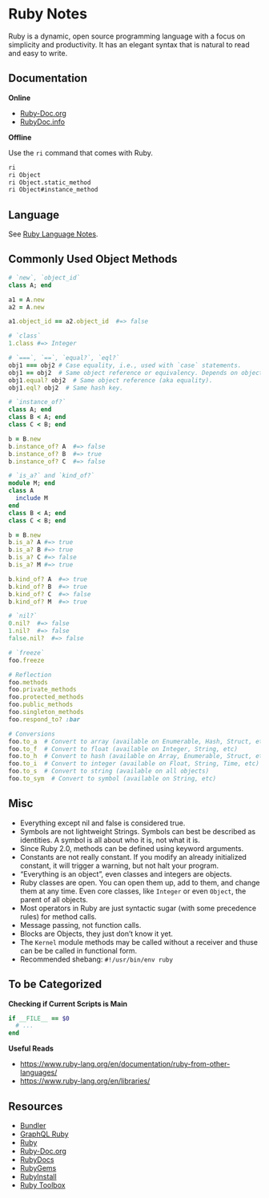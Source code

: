 # Ruby Notes

Ruby is a dynamic, open source programming language with a focus on simplicity and productivity. It has an elegant syntax that is natural to read and easy to write.


## Documentation

**Online**

- [Ruby-Doc.org](https://ruby-doc.org/)
- [RubyDoc.info](https://rubydoc.info/)

**Offline**

Use the `ri` command that comes with Ruby.

```sh
ri
ri Object
ri Object.static_method
ri Object#instance_method
```


## Language

See [Ruby Language Notes](./ruby_language-notes.md).


## Commonly Used Object Methods

```ruby
# `new`, `object_id`
class A; end

a1 = A.new
a2 = A.new

a1.object_id == a2.object_id  #=> false

# `class`
1.class #=> Integer

# `===`, `==`, `equal?`, `eql?`
obj1 === obj2 # Case equality, i.e., used with `case` statements.
obj1 == obj2  # Same object reference or equivalency. Depends on object implementation.
obj1.equal? obj2  # Same object reference (aka equality).
obj1.eql? obj2  # Same hash key.

# `instance_of?`
class A; end
class B < A; end
class C < B; end

b = B.new
b.instance_of? A  #=> false
b.instance_of? B  #=> true
b.instance_of? C  #=> false

# `is_a?` and `kind_of?`
module M; end
class A
  include M
end
class B < A; end
class C < B; end

b = B.new
b.is_a? A #=> true
b.is_a? B #=> true
b.is_a? C #=> false
b.is_a? M #=> true

b.kind_of? A  #=> true
b.kind_of? B  #=> true
b.kind_of? C  #=> false
b.kind_of? M  #=> true

# `nil?`
0.nil?  #=> false
1.nil?  #=> false
false.nil?  #=> false

# `freeze`
foo.freeze

# Reflection
foo.methods
foo.private_methods
foo.protected_methods
foo.public_methods
foo.singleton_methods
foo.respond_to? :bar

# Conversions
foo.to_a  # Convert to array (available on Enumerable, Hash, Struct, etc)
foo.to_f  # Convert to float (available on Integer, String, etc)
foo.to_h  # Convert to hash (available on Array, Enumerable, Struct, etc)
foo.to_i  # Convert to integer (available on Float, String, Time, etc)
foo.to_s  # Convert to string (available on all objects)
foo.to_sym  # Convert to symbol (available on String, etc)
```


## Misc

- Everything except nil and false is considered true.
- Symbols are not lightweight Strings. Symbols can best be described as identities. A symbol is all about who it is, not what it is.
- Since Ruby 2.0, methods can be defined using keyword arguments.
- Constants are not really constant. If you modify an already initialized constant, it will trigger a warning, but not halt your program.
- “Everything is an object”, even classes and integers are objects.
- Ruby classes are open. You can open them up, add to them, and change them at any time. Even core classes, like `Integer` or even `Object`, the parent of all objects.
- Most operators in Ruby are just syntactic sugar (with some precedence rules) for method calls.
- Message passing, not function calls.
- Blocks are Objects, they just don’t know it yet.
- The `Kernel` module methods may be called without a receiver and thuse can be be called in functional form.
- Recommended shebang: `#!/usr/bin/env ruby`

## To be Categorized

**Checking if Current Scripts is Main**

```ruby
if __FILE__ == $0
  # ...
end
```

**Useful Reads**

- https://www.ruby-lang.org/en/documentation/ruby-from-other-languages/
- https://www.ruby-lang.org/en/libraries/


## Resources

- [Bundler](https://bundler.io/)
- [GraphQL Ruby](https://graphql-ruby.org/)
- [Ruby](https://www.ruby-lang.org/)
- [Ruby-Doc.org](https://ruby-doc.org/)
- [RubyDocs](https://rubydocs.org/)
- [RubyGems](https://rubygems.org/)
- [RubyInstall](https://rubyinstaller.org/)
- [Ruby Toolbox](https://www.ruby-toolbox.com/)
